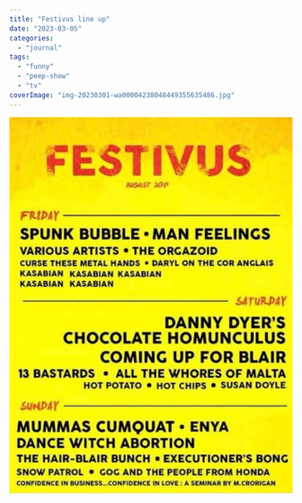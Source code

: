 ```yaml
---
title: "Festivus line up"
date: "2023-03-05"
categories: 
  - "journal"
tags: 
  - "funny"
  - "peep-show"
  - "tv"
coverImage: "img-20230301-wa00004238048449355635486.jpg"
---
```


![](images/img-20230301-wa00004238048449355635486-770x1024.jpg)
